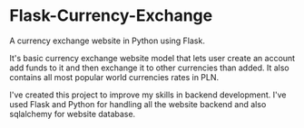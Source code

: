 # Flask-Currency-Exchange
A currency exchange website in Python using Flask.

It's basic currency exchange website model that lets user create an account add funds to it and then exchange it to other currencies than added. 
It also contains all most popular world currencies rates in PLN.

I've created this project to improve my skills in backend development.
I've used Flask and Python for handling all the website backend and also sqlalchemy for website database.
